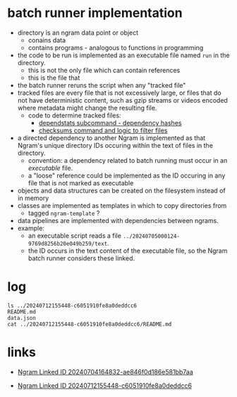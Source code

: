 # batch runner implementation

- directory is an ngram data point or object
  - conains data
  - contains programs - analogous to functions in programming
- the code to be run is implemented as an executable file named `run` in the directory.
  - this is not the only file which can contain references
  - this is the file that 
- the batch runner reruns the script when any "tracked file"
- tracked files are every file that is not excessively large, or files that do not have deterministic content, such as gzip streams or videos encoded where metadata might change the resulting file.
  - code to determine tracked files:
    - [dependstats subcommand - dependency hashes](/database/20240704164832-ae846f0d186e581bb7aa/subcommands/dependstats)
    - [checksums command and logic to filter files](/database/20240704164832-ae846f0d186e581bb7aa/subcommands/checksums)
- a directed dependency to another Ngram is implemented as that Ngram's unique directory IDs occuring within the text of files in the directory.
  - convention: a dependency related to batch running must occur in an _executable_ file.
  - a "loose" reference could be implemented as the ID occuring in any file that is not marked as executable
- objects and data structures can be created on the filesystem instead of in memory
- classes are implemented as templates in which to copy directories from
  - tagged `ngram-template` ?
- data pipelines are implemented with dependencies between ngrams.
- example:
  - an executable script reads a file `../20240705000124-9769d8256b20e049b259/text`.
  - the ID occurs in the text content of the executable file, so the Ngram batch runner considers these linked.

# log
```
ls ../20240712155448-c6051910fe8a0deddcc6
README.md
data.json
cat ../20240712155448-c6051910fe8a0deddcc6/README.md
```

# links

- [Ngram Linked ID 20240704164832-ae846f0d186e581bb7aa](/database/20240704164832-ae846f0d186e581bb7aa)

- [Ngram Linked ID 20240712155448-c6051910fe8a0deddcc6](/database/20240712155448-c6051910fe8a0deddcc6)

